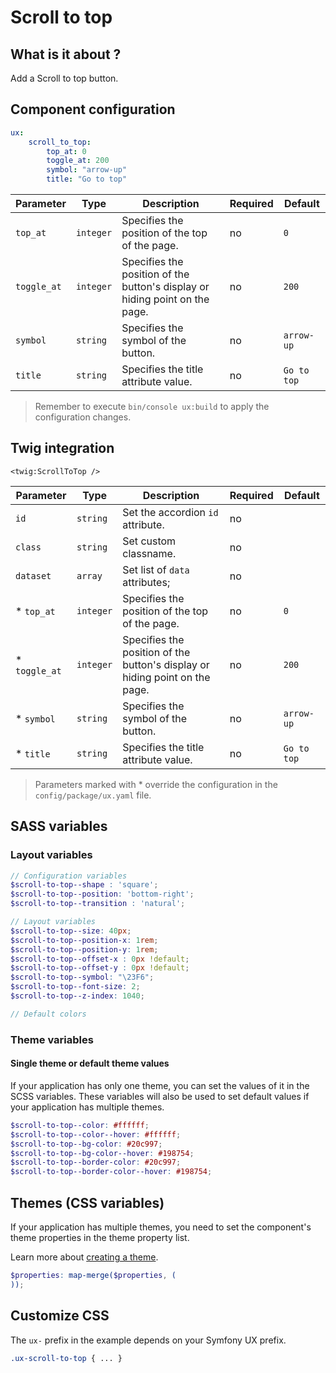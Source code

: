 # Scroll to top

## What is it about ?

Add a Scroll to top button.

<!-- Example -->
<!-- {"file": "00-default.html", "language": "twig"} -->
<!-- {"file": "01-skeleton.html", "language": "html", "render": false} -->

## Component configuration

```yaml
ux: 
    scroll_to_top: 
        top_at: 0
        toggle_at: 200
        symbol: "arrow-up"
        title: "Go to top"
```

| Parameter | Type | Description | Required | Default |
|-|-|-|-|-|
| `top_at` | `integer` | Specifies the position of the top of the page. | no | `0` |
| `toggle_at` | `integer` | Specifies the position of the button's display or hiding point on the page. | no | `200` |
| `symbol` | `string` | Specifies the symbol of the button. | no | `arrow-up` |
| `title` | `string` | Specifies the title attribute value. | no | `Go to top` |

> Remember to execute `bin/console ux:build` to apply the configuration changes.

## Twig integration

```twig 
<twig:ScrollToTop />
```

| Parameter | Type | Description | Required | Default |
|-|-|-|-|-|
| `id` | `string` | Set the accordion `id` attribute. | no |  |
| `class` | `string` | Set custom classname. | no |  |
| `dataset` | `array` | Set list of `data` attributes; | no |  |
| * `top_at` | `integer` | Specifies the position of the top of the page. | no | `0` |
| * `toggle_at` | `integer` | Specifies the position of the button's display or hiding point on the page. | no | `200` |
| * `symbol` | `string` | Specifies the symbol of the button. | no | `arrow-up` |
| * `title` | `string` | Specifies the title attribute value. | no | `Go to top` |

> Parameters marked with * override the configuration in the `config/package/ux.yaml` file.

## SASS variables

### Layout variables

```scss
// Configuration variables
$scroll-to-top--shape : 'square';
$scroll-to-top--position: 'bottom-right';
$scroll-to-top--transition : 'natural';

// Layout variables
$scroll-to-top--size: 40px;
$scroll-to-top--position-x: 1rem;
$scroll-to-top--position-y: 1rem;
$scroll-to-top--offset-x : 0px !default;
$scroll-to-top--offset-y : 0px !default;
$scroll-to-top--symbol: "\23F6";
$scroll-to-top--font-size: 2;
$scroll-to-top--z-index: 1040;

// Default colors
```

### Theme variables

#### Single theme or default theme values

If your application has only one theme, you can set the values ​​of it in the SCSS variables.
These variables will also be used to set default values ​​if your application has multiple themes.

```scss
$scroll-to-top--color: #ffffff;
$scroll-to-top--color--hover: #ffffff;
$scroll-to-top--bg-color: #20c997;
$scroll-to-top--bg-color--hover: #198754;
$scroll-to-top--border-color: #20c997;
$scroll-to-top--border-color--hover: #198754;
```

## Themes (CSS variables)

If your application has multiple themes, you need to set the component's theme properties in the theme property list.

Learn more about [creating a theme](./../layout/themes.md).

```scss
$properties: map-merge($properties, (
));
```

## Customize CSS

The `ux-` prefix in the example depends on your Symfony UX prefix.
```scss
.ux-scroll-to-top { ... }
```